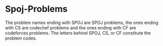 Spoj-Problems
=============
The problem names ending with SPOJ are SPOJ problems, the ones ending with CS are codechef problems and the ones ending with CF are codeforces problems.
The letters behind SPOJ, CS, or CF constitute the problem codes. 
